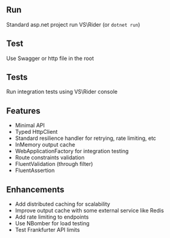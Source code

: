 ## Run
Standard asp.net project run VS\Rider (or `dotnet run`)

## Test
Use Swagger or http file in the root

## Tests
Run integration tests using VS\Rider console

## Features
- Minimal API
- Typed HttpClient
- Standard resilience handler for retrying, rate limiting, etc
- InMemory output cache
- WebApplicationFactory for integration testing
- Route constraints validation  
- FluentValidation (through filter)
- FluentAssertion

## Enhancements
- Add distributed caching for scalability
- Improve output cache with some external service like Redis
- Add rate limiting to endpoints
- Use NBomber for load testing
- Test Frankfurter API limits
